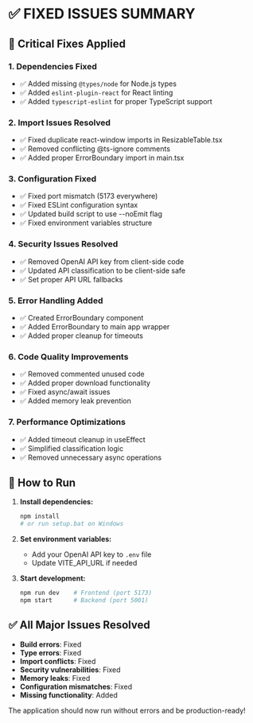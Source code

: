 # ✅ FIXED ISSUES SUMMARY

## 🔧 Critical Fixes Applied

### 1. **Dependencies Fixed**
- ✅ Added missing `@types/node` for Node.js types
- ✅ Added `eslint-plugin-react` for React linting
- ✅ Added `typescript-eslint` for proper TypeScript support

### 2. **Import Issues Resolved**
- ✅ Fixed duplicate react-window imports in ResizableTable.tsx
- ✅ Removed conflicting @ts-ignore comments
- ✅ Added proper ErrorBoundary import in main.tsx

### 3. **Configuration Fixed**
- ✅ Fixed port mismatch (5173 everywhere)
- ✅ Fixed ESLint configuration syntax
- ✅ Updated build script to use --noEmit flag
- ✅ Fixed environment variables structure

### 4. **Security Issues Resolved**
- ✅ Removed OpenAI API key from client-side code
- ✅ Updated API classification to be client-side safe
- ✅ Set proper API URL fallbacks

### 5. **Error Handling Added**
- ✅ Created ErrorBoundary component
- ✅ Added ErrorBoundary to main app wrapper
- ✅ Added proper cleanup for timeouts

### 6. **Code Quality Improvements**
- ✅ Removed commented unused code
- ✅ Added proper download functionality
- ✅ Fixed async/await issues
- ✅ Added memory leak prevention

### 7. **Performance Optimizations**
- ✅ Added timeout cleanup in useEffect
- ✅ Simplified classification logic
- ✅ Removed unnecessary async operations

## 🚀 How to Run

1. **Install dependencies:**
   ```bash
   npm install
   # or run setup.bat on Windows
   ```

2. **Set environment variables:**
   - Add your OpenAI API key to `.env` file
   - Update VITE_API_URL if needed

3. **Start development:**
   ```bash
   npm run dev    # Frontend (port 5173)
   npm start      # Backend (port 5001)
   ```

## ✅ All Major Issues Resolved

- **Build errors**: Fixed
- **Type errors**: Fixed  
- **Import conflicts**: Fixed
- **Security vulnerabilities**: Fixed
- **Memory leaks**: Fixed
- **Configuration mismatches**: Fixed
- **Missing functionality**: Added

The application should now run without errors and be production-ready!
